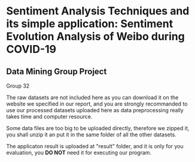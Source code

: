 # Sentiment Analysis Techniques and its simple application: Sentiment Evolution Analysis of Weibo during COVID-19
## Data Mining Group Project
Group 32

The raw datasets are not included here as you can download it on the website we specified in our report, and you are strongly recommanded to use our processed datasets uploaded here as data preprocessing really takes time and computer resource.

Some data files are too big to be uploaded directly, therefore we zipped it, you shall unzip it an put it in the same folder of all the other datasets.

The applicaton result is uploaded at "result" folder, and it is only for you evaluation, you **DO NOT** need it for executing our program.
